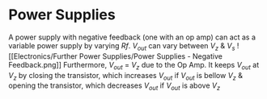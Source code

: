 # Power Supplies

A power supply with negative feedback (one with an op amp) can act as a variable power supply by varying $Rf$. $V_{out}$ can vary between $V_z$ & $V_s$
![[Electronics/Further Power Supplies/Power Supplies - Negative Feedback.png]]
Furthermore, $V_{out}$ = $V_z$ due to the Op Amp. It keeps $V_{out}$ at $V_z$ by closing the transistor, which increases $V_{out}$ if $V_{out}$ is bellow $V_z$ & opening the transistor, which decreases $V_{out}$ if $V_{out}$ is above $V_z$